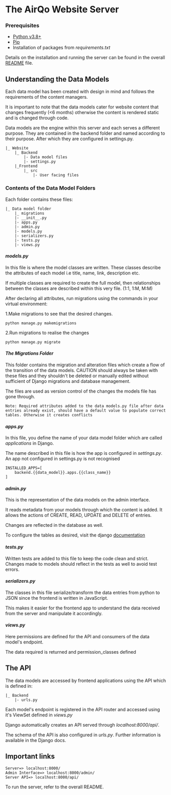 # The AirQo Website Server
### Prerequisites

- [Python v3.8+](https://www.python.org/downloads/)
- [Pip](https://pip.pypa.io/en/stable/installation/)
- Installation of packages from *requirements.txt*

Details on the installation and running the server can be found in the overall [README](https://github.com/airqo-platform/AirQo-frontend/blob/staging/website/README.md) file.

## Understanding the Data Models
Each data model has been created with design in mind and follows the requirements of the content managers.

It is important to note that the data models cater for website content that changes frequently (<6 months) otherwise the content is rendered static and is changed through code.

Data models are the engine within this server and each serves a different purpose. They are contained in the backend folder and named according to their purpose. After which they are configured in settings.py.

````
|_ Website
    |_ Backend
        |- Data model files
        |- settings.py
    |_Frontend
        |_ src
            |- User facing files
````
### Contents of the Data Model Folders
Each folder contains these files:
````
|_ Data model folder
    |_ migrations
    |- __init__.py
    |- apps.py
    |- admin.py
    |- models.py
    |- serializers.py
    |- tests.py
    |- views.py
````

#### *models.py*

In this file is where the model classes are written. These classes describe the attributes of each model i.e title, name, link, description etc.

If multiple classes are required to create the full model, then relationships between the classes are described within this very file. (1:1, 1:M, M:M)

After declaring all attributes, run migrations using the commands in your virtual environment:

1.Make migrations to see that the desired changes.

    python manage.py makemigrations

2.Run migrations to realise the changes

    python manage.py migrate

#### *The Migrations Folder*
This folder contains the migration and alteration files which create a flow of the transition of the data models. CAUTION should always be taken with these files and they shouldn't be deleted or manually edited without sufficient of Django migrations and database management. 

The files are used as version control of the changes the models file has gone through.

    Note: Required attributes added to the data models.py file after data entries already exist, should have a default value to populate correct tables. Otherwise it creates conflicts

#### *apps.py*
In this file, you define the name of your data model folder which are called *applications* in Django. 

The name described in this file is how the app is configured in *settings.py*.
An app not configured in settings.py is not recognised
    
    INSTALLED_APPS=[
        backend.{{data_model}}.apps.{{class_name}}
    ]

#### *admin.py*
This is the representation of the data models on the admin interface. 

It reads metadata from your models through which the content is added. It allows the actions of CREATE, READ, UPDATE and DELETE of entries.

Changes are reflected in the database as well.

To configure the tables as desired, visit the django [documentation](https://docs.djangoproject.com/en/4.2/ref/contrib/admin/)

#### *tests.py*
Written tests are added to this file to keep the code clean and strict. Changes made to models should reflect in the tests as well to avoid test errors.

#### *serializers.py*
The classes in this file serialize/transform the data entries from python to JSON since the frontend is written in JavaScript. 

This makes it easier for the frontend app to understand the data received from the server and manipulate it accordingly.

#### *views.py*
Here permissions are defined for the API and consumers of the data model's endpoint.

The data required is returned and permission_classes defined

## The API
The data models are accessed by frontend applications using the API which is defined in:

    |_ Backend
        |- urls.py

Each model's endpoint is registered in the API router and accessed using it's ViewSet defined in *views.py*

Django automatically creates an API served through *localhost:8000/api/*.

The schema of the API is also configured in *urls.py*. Further information is available in the Django docs.

## Important links

    Server=> localhost:8000/
    Admin Interface=> localhost:8000/admin/
    Server API=> localhost:8000/api/

To run the server, refer to the overall README.